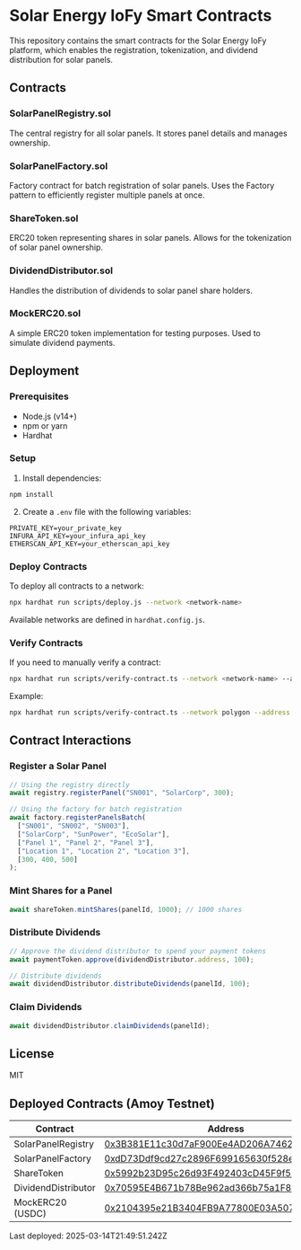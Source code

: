 # Solar Energy IoFy Smart Contracts

This repository contains the smart contracts for the Solar Energy IoFy platform, which enables the registration, tokenization, and dividend distribution for solar panels.

## Contracts

### SolarPanelRegistry.sol
The central registry for all solar panels. It stores panel details and manages ownership.

### SolarPanelFactory.sol
Factory contract for batch registration of solar panels. Uses the Factory pattern to efficiently register multiple panels at once.

### ShareToken.sol
ERC20 token representing shares in solar panels. Allows for the tokenization of solar panel ownership.

### DividendDistributor.sol
Handles the distribution of dividends to solar panel share holders.

### MockERC20.sol
A simple ERC20 token implementation for testing purposes. Used to simulate dividend payments.

## Deployment

### Prerequisites
- Node.js (v14+)
- npm or yarn
- Hardhat

### Setup
1. Install dependencies:
```bash
npm install
```

2. Create a `.env` file with the following variables:
```
PRIVATE_KEY=your_private_key
INFURA_API_KEY=your_infura_api_key
ETHERSCAN_API_KEY=your_etherscan_api_key
```

### Deploy Contracts
To deploy all contracts to a network:
```bash
npx hardhat run scripts/deploy.js --network <network-name>
```

Available networks are defined in `hardhat.config.js`.

### Verify Contracts
If you need to manually verify a contract:
```bash
npx hardhat run scripts/verify-contract.ts --network <network-name> --address <contract-address> --args '<constructor-args-as-json-array>'
```

Example:
```bash
npx hardhat run scripts/verify-contract.ts --network polygon --address 0x123... --args '["0x456...", "USD Coin", "USDC"]'
```

## Contract Interactions

### Register a Solar Panel
```javascript
// Using the registry directly
await registry.registerPanel("SN001", "SolarCorp", 300);

// Using the factory for batch registration
await factory.registerPanelsBatch(
  ["SN001", "SN002", "SN003"],
  ["SolarCorp", "SunPower", "EcoSolar"],
  ["Panel 1", "Panel 2", "Panel 3"],
  ["Location 1", "Location 2", "Location 3"],
  [300, 400, 500]
);
```

### Mint Shares for a Panel
```javascript
await shareToken.mintShares(panelId, 1000); // 1000 shares
```

### Distribute Dividends
```javascript
// Approve the dividend distributor to spend your payment tokens
await paymentToken.approve(dividendDistributor.address, 100);

// Distribute dividends
await dividendDistributor.distributeDividends(panelId, 100);
```

### Claim Dividends
```javascript
await dividendDistributor.claimDividends(panelId);
```

## License
MIT 
## Deployed Contracts (Amoy Testnet)

| Contract | Address |
|----------|---------|
| SolarPanelRegistry | [0x3B381E11c30d7aF900Ee4AD206A7462F63e9613a](https://amoy.polygonscan.com/address/0x3B381E11c30d7aF900Ee4AD206A7462F63e9613a) |
| SolarPanelFactory | [0xdD73Ddf9cd27c2896F699165630f528eA11Bd89a](https://amoy.polygonscan.com/address/0xdD73Ddf9cd27c2896F699165630f528eA11Bd89a) |
| ShareToken | [0x5992b23D95c26d93F492403cD45F9f5B7d59867E](https://amoy.polygonscan.com/address/0x5992b23D95c26d93F492403cD45F9f5B7d59867E) |
| DividendDistributor | [0x70595E4B671b78Be962ad366b75a1F859b288862](https://amoy.polygonscan.com/address/0x70595E4B671b78Be962ad366b75a1F859b288862) |
| MockERC20 (USDC) | [0x2104395e21B3404FB9A77800E03A5074BFCA8827](https://amoy.polygonscan.com/address/0x2104395e21B3404FB9A77800E03A5074BFCA8827) |

Last deployed: 2025-03-14T21:49:51.242Z
